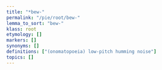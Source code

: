 ```yaml
---
title: "*bew-"
permalink: "/pie/root/bew-"
lemma_to_sort: "bew-"
klass: root
etymology: []
markers: []
synonyms: []
definitions: ["(onomatopoeia) low-pitch humming noise"]
topics: []
---
```

